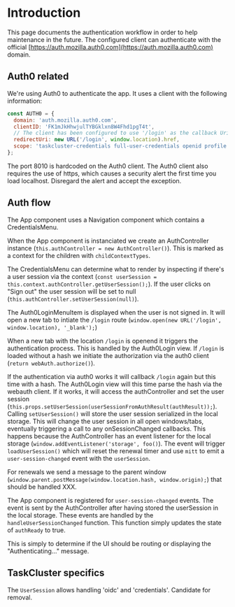 # Introduction

This page documents the authentication workflow in order to help maintenance in the future.
The configured client can authenticate with the official [https://auth.mozilla.auth0.com](https://auth.mozilla.auth0.com) domain.

## Auth0 related

We're using Auth0 to authenticate the app. It uses a client with the following information:

```javascript
const AUTH0 = {
  domain: 'auth.mozilla.auth0.com',
  clientID: 'FK1mJkHhwjulTYBGklxn8W4Fhd1pgT4t',
  // The client has been configured to use '/login' as the callback Uri
  redirectUri: new URL('/login', window.location).href,
  scope: 'taskcluster-credentials full-user-credentials openid profile email',
};
```

The port 8010 is hardcoded on the Auth0 client.
The Auth0 client also requires the use of https, which causes a security alert the first time you load localhost. Disregard the alert and accept the exception.

## Auth flow

The App component uses a Navigation component which contains a CredentialsMenu.

When the App component is instanciated we create an AuthController instance (`this.authController = new AuthController()`). This is marked as a context for the children with `childContextTypes`.

The CredentialsMenu can determine what to render by inspecting if there's a user session via the context (`const userSession = this.context.authController.getUserSession();`). If the user clicks on "Sign out" the user session will be set to null (`this.authController.setUserSession(null)`).

The Auth0LoginMenuItem is displayed when the user is not signed in. It will open a new tab to intiate the `/login` route (`window.open(new URL('/login', window.location), '_blank');`)

When a new tab with the location `/login` is openend it triggers the authentication process. This is handled by the Auth0Login view. If `/login` is loaded without a hash we initiate the authorization via the auth0 client (`return webAuth.authorize()`).

If the authentication via auth0 works it will callback `/login` again but this time with a hash. The Auth0Login view will this time parse the hash via the webauth client. If it works, it will access the authController and set the user session (`this.props.setUserSession(userSessionFromAuthResult(authResult));`). Calling `setUserSession()` will store the user session serialized in the local storage. This will change the user session in all open windows/tabs, eventually triggering a call to any onSessionChanged callbacks. This happens because the AuthController has an event listener for the local storage (`window.addEventListener('storage', foo()`). The event will trigger `loadUserSession()` which will reset the renewal timer and use `mitt` to emit a `user-session-changed` event with the `userSession`.

For renewals we send a message to the parent window (`window.parent.postMessage(window.location.hash, window.origin);`) that should be handled XXX.

The App component is registered for `user-session-changed` events. The event is sent by the AuthController after having stored the userSession in the local storage. These events are handled by the `handleUserSessionChanged` function. This function simply updates the state of `authReady` to true.

This is simply to determine if the UI should be routing or displaying the "Authenticating..." message.

## TaskCluster specifics

The `UserSession` allows handling 'oidc' and 'credentials'. Candidate for removal.